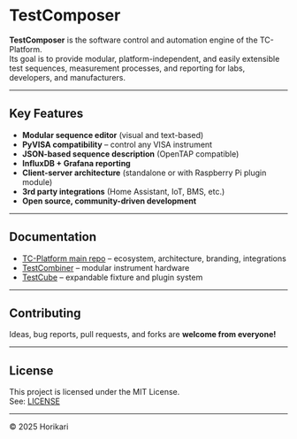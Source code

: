 # TestComposer

**TestComposer** is the software control and automation engine of the TC-Platform.  
Its goal is to provide modular, platform-independent, and easily extensible test sequences, measurement processes, and reporting for labs, developers, and manufacturers.

---

## Key Features

- **Modular sequence editor** (visual and text-based)
- **PyVISA compatibility** – control any VISA instrument
- **JSON-based sequence description** (OpenTAP compatible)
- **InfluxDB + Grafana reporting**
- **Client-server architecture** (standalone or with Raspberry Pi plugin module)
- **3rd party integrations** (Home Assistant, IoT, BMS, etc.)
- **Open source, community-driven development**

---

## Documentation

- [TC-Platform main repo](https://github.com/Horikari/TC-Platform) – ecosystem, architecture, branding, integrations
- [TestCombiner](https://github.com/Horikari/TestCombiner) – modular instrument hardware
- [TestCube](https://github.com/Horikari/TestCube) – expandable fixture and plugin system

---

## Contributing

Ideas, bug reports, pull requests, and forks are **welcome from everyone!**

---

## License

This project is licensed under the MIT License.  
See: [LICENSE](LICENSE)

---

© 2025 Horikari
